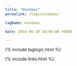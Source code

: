 ```yaml
---
title: "Windows"
permalink: /tags/windows/

tagName: windows

date: 2019-06-30 10:08:00 +0300

---
```


{% include taglogic.html %}

{% include links.html %}

